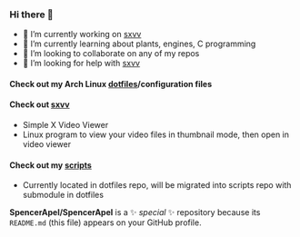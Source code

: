 ### Hi there 👋

- 🔭 I’m currently working on [sxvv](https://github.com/SpencerApel/sxvv)
- 🌱 I’m currently learning about plants, engines, C programming
- 👯 I’m looking to collaborate on any of my repos
- 🤔 I’m looking for help with [sxvv](https://github.com/SpencerApel/sxvv)

#### Check out my Arch Linux [dotfiles](https://github.com/SpencerApel/dotfiles)/configuration files
#### Check out [sxvv](https://github.com/SpencerApel/sxvv)
- Simple X Video Viewer
- Linux program to view your video files in thumbnail mode, then open in video viewer

#### Check out my [scripts](https://github.com/SpencerApel/dotfiles/tree/master/.local/bin)
- Currently located in dotfiles repo, will be migrated into scripts repo with submodule in dotfiles

**SpencerApel/SpencerApel** is a ✨ _special_ ✨ repository because its `README.md` (this file) appears on your GitHub profile.
